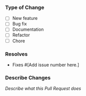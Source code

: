 ### Type of Change
<!-- What type of change does your code introduce? -->
- [ ] New feature
- [ ] Bug fix
- [ ] Documentation
- [ ] Refactor
- [ ] Chore

### Resolves
- Fixes #[Add issue number here.]

### Describe Changes
<!-- Describe your changes in detail, if applicable. -->
_Describe what this Pull Request does_
